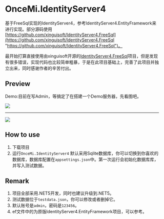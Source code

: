 # OnceMi.IdentityServer4

基于FreeSql实现的IdentityServer4，参考IdentityServer4.EntityFramework来进行实现。部分源码使用[https://github.com/xinguisoft/IdentityServer4.FreeSql](https://github.com/xinguisoft/IdentityServer4.FreeSql "https://github.com/xinguisoft/IdentityServer4.FreeSql")。

最开始打算直接使用由xinguisoft开源的[IdentityServer4.FreeSql](https://github.com/xinguisoft/IdentityServer4.FreeSql "IdentityServer4.FreeSql")项目，但是发现有很多错误，实现代码也比较简单粗暴，于是在此项目基础上，完善了此项目并独立出来，同时感谢作者的辛苦付出。

## Preview
Demo:目前在写Admin，等搞定了在搭建一个Demo服务器，先看图吧。
  
![](https://www.showdoc.com.cn/server/api/attachment/visitfile/sign/56601d4ccf11142c90d0105342b5f074)

------------

![](https://www.showdoc.com.cn/server/api/attachment/visitfile/sign/12bdb23373ba0e1b3fae6c47563313af)


## How to use  
1. 下载项目  
2. 运行`OnceMi.IdentityServer4`
默认采用Sqlite数据库，你可以切换到你喜欢的数据库，数据库配置在`appsettings.json`中。第一次运行会初始化数据库库，并写入测试数据。

## Remark
1. 项目全部采用.NET5开发，同时也建议升级到.NET5。  
2. 测试数据位于`testdata.json`，你可以修改或者删掉它。  
3. 默认账号是`admin`，密码是`123456`。  
4. ef文件中的为原版IdentityServer4.EntityFramework项目，可以参考。  
  